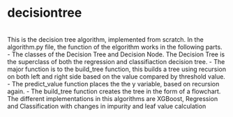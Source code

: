 # decisiontree 
<br>
This is the decision tree algorithm, implemented from scratch. In the algorithm.py file, the function of the elgorithm works in the following parts. <br>
- The classes of the Decision Tree and Decision Node. The Decision Tree is the superclass of both the regression and classifiaction decision tree.
- The major function is to the build_tree function, this builds a tree using recursion on both left and right side based on the value compared by threshold value. <br>
- The predict_value function places the the y variable, based on recursion again.
- The build_tree function creates the tree in the form of a flowchart. <br>
The different implementations in this algorithms are XGBoost, Regression and Classification with changes in impurity and leaf value calculation
